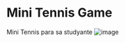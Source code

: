 # Mini Tennis Game
Mini Tennis para sa studyante
![image](https://user-images.githubusercontent.com/102036737/236628094-0146ac92-775d-4350-b80b-729aa53fedd1.png)

